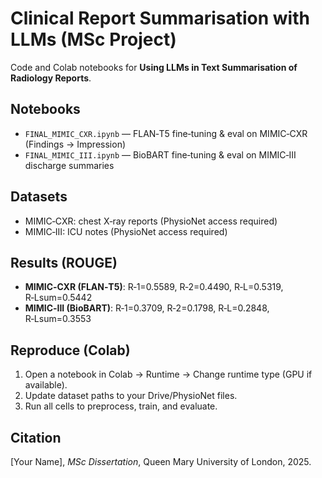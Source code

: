 # Clinical Report Summarisation with LLMs (MSc Project)

Code and Colab notebooks for **Using LLMs in Text Summarisation of Radiology Reports**.

## Notebooks
- `FINAL_MIMIC_CXR.ipynb` — FLAN‑T5 fine‑tuning & eval on MIMIC‑CXR (Findings → Impression)
- `FINAL_MIMIC_III.ipynb` — BioBART fine‑tuning & eval on MIMIC‑III discharge summaries

## Datasets
- MIMIC‑CXR: chest X‑ray reports (PhysioNet access required)
- MIMIC‑III: ICU notes (PhysioNet access required)

## Results (ROUGE)
- **MIMIC‑CXR (FLAN‑T5)**: R‑1=0.5589, R‑2=0.4490, R‑L=0.5319, R‑Lsum=0.5442  
- **MIMIC‑III (BioBART)**: R‑1=0.3709, R‑2=0.1798, R‑L=0.2848, R‑Lsum=0.3553

## Reproduce (Colab)
1. Open a notebook in Colab → Runtime → Change runtime type (GPU if available).
2. Update dataset paths to your Drive/PhysioNet files.
3. Run all cells to preprocess, train, and evaluate.

## Citation
[Your Name], *MSc Dissertation*, Queen Mary University of London, 2025.
